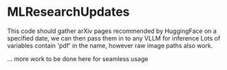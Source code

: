 # MLResearchUpdates
This code should gather arXiv pages recommended by HuggingFace on a specified date, we can then pass them in to any VLLM for inference
Lots of variables contain 'pdf' in the name, however raw image paths also work.

... more work to be done here for seamless usage